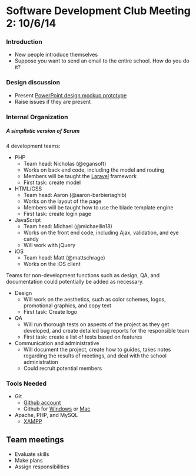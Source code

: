# Software Development Club Meeting 2: 10/6/14

### Introduction

- New people introduce themselves 
- Suppose you want to send an email to the entire school. How do you do it?

### Design discussion

- Present [PowerPoint design mockup prototype](../mockups/mockup1.pptx)
- Raise issues if they are present

### Internal Organization
##### A simplistic version of Scrum  
4 development teams:

- PHP
	- Team head: Nicholas (@egansoft)
	- Works on back end code, including the model and routing
	- Members will be taught the [Laravel](http://laravel.com/) framework
	- First task: create model
- HTML/CSS
	- Team head: Aaron (@aaron-barbieriaghib)
	- Works on the layout of the page
	- Members will be taught how to use the blade template engine
	- First task: create login page
- JavaScript
	- Team head: Michael (@michaellin18)
	- Works on the front end code, including Ajax, validation, and eye candy
	- Will work with jQuery
- iOS
	- Team head: Matt (@mattschrage)
	- Works on the iOS client

Teams for non-development functions such as design, QA, and documentation could 
potentially be added as necessary.

- Design
	- Will work on the aesthetics, such as color schemes, logos, promotional graphics, and copy text
	- First task: Create logo
- QA
	- Will run thorough tests on aspects of the project as they get developed, and create detailed bug reports for the responsible team
	- First task: create a list of tests based on features
- Communication and administrative
	- Will document the project, create how to guides, takes notes regarding the results of meetings, and deal with the school administration
	- Could recruit potential members


### Tools Needed

- Git
	- [Github account](https://github.com/join)
	- Github for [Windows](https://windows.github.com/) or [Mac](https://mac.github.com/)
- Apache, PHP, and MySQL 
	- [XAMPP](https://www.apachefriends.org/index.html)

## Team meetings

- Evaluate skills 
- Make plans
- Assign responsibilities